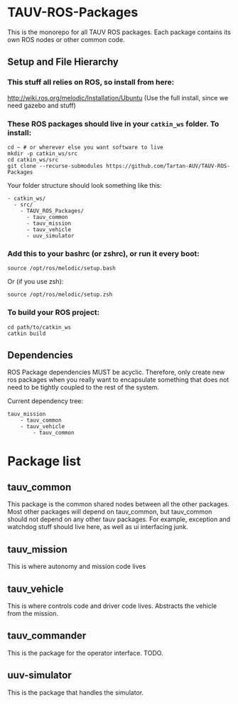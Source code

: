 
# TAUV-ROS-Packages

This is the monorepo for all TAUV ROS packages. Each package contains its own ROS nodes or other common code.

## Setup and File Hierarchy
### This stuff all relies on ROS, so install from here:

http://wiki.ros.org/melodic/Installation/Ubuntu
(Use the full install, since we need gazebo and stuff)

### These ROS packages should live in your `catkin_ws` folder. To install:

    cd ~ # or wherever else you want software to live
    mkdir -p catkin_ws/src
    cd catkin_ws/src
    git clone --recurse-submodules https://github.com/Tartan-AUV/TAUV-ROS-Packages
    
Your folder structure should look something like this:

    - catkin_ws/
      - src/
        - TAUV_ROS_Packages/
          - tauv_common
          - tauv_mission
          - tauv_vehicle
          - uuv_simulator


### Add this to your bashrc (or zshrc), or run it every boot:

    source /opt/ros/melodic/setup.bash
Or (if you use zsh):

    source /opt/ros/melodic/setup.zsh

### To build your ROS project:

    cd path/to/catkin_ws
    catkin build

## Dependencies

ROS Package dependencies MUST be acyclic. Therefore, only create new ros packages when you really want to encapsulate something that does not need to be tightly coupled to the rest of the system.

Current dependency tree:

    tauv_mission
	    - tauv_common
	    - tauv_vehicle
		    - tauv_common
# Package list
## tauv_common
This package is the common shared nodes between all the other packages. Most other packages will depend on tauv_common, but tauv_common should not depend on any other tauv packages.
For example, exception and watchdog stuff should live here, as well as ui interfacing junk.
## tauv_mission
This is where autonomy and mission code lives

## tauv_vehicle
This is where controls code and driver code lives. Abstracts the vehicle from the mission.

## tauv_commander
This is the package for the operator interface. TODO.

## uuv-simulator
This is the package that handles the simulator.
